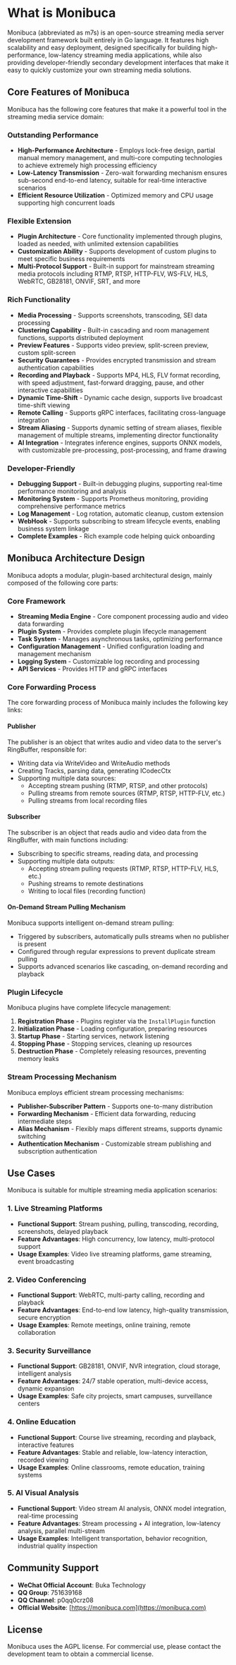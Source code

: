 # What is Monibuca

Monibuca (abbreviated as m7s) is an open-source streaming media server development framework built entirely in Go language. It features high scalability and easy deployment, designed specifically for building high-performance, low-latency streaming media applications, while also providing developer-friendly secondary development interfaces that make it easy to quickly customize your own streaming media solutions.

## Core Features of Monibuca

Monibuca has the following core features that make it a powerful tool in the streaming media service domain:

### Outstanding Performance

- **High-Performance Architecture** - Employs lock-free design, partial manual memory management, and multi-core computing technologies to achieve extremely high processing efficiency
- **Low-Latency Transmission** - Zero-wait forwarding mechanism ensures sub-second end-to-end latency, suitable for real-time interactive scenarios
- **Efficient Resource Utilization** - Optimized memory and CPU usage supporting high concurrent loads

### Flexible Extension

- **Plugin Architecture** - Core functionality implemented through plugins, loaded as needed, with unlimited extension capabilities
- **Customization Ability** - Supports development of custom plugins to meet specific business requirements
- **Multi-Protocol Support** - Built-in support for mainstream streaming media protocols including RTMP, RTSP, HTTP-FLV, WS-FLV, HLS, WebRTC, GB28181, ONVIF, SRT, and more

### Rich Functionality

- **Media Processing** - Supports screenshots, transcoding, SEI data processing
- **Clustering Capability** - Built-in cascading and room management functions, supports distributed deployment
- **Preview Features** - Supports video preview, split-screen preview, custom split-screen
- **Security Guarantees** - Provides encrypted transmission and stream authentication capabilities
- **Recording and Playback** - Supports MP4, HLS, FLV format recording, with speed adjustment, fast-forward dragging, pause, and other interactive capabilities
- **Dynamic Time-Shift** - Dynamic cache design, supports live broadcast time-shift viewing
- **Remote Calling** - Supports gRPC interfaces, facilitating cross-language integration
- **Stream Aliasing** - Supports dynamic setting of stream aliases, flexible management of multiple streams, implementing director functionality
- **AI Integration** - Integrates inference engines, supports ONNX models, with customizable pre-processing, post-processing, and frame drawing

### Developer-Friendly

- **Debugging Support** - Built-in debugging plugins, supporting real-time performance monitoring and analysis
- **Monitoring System** - Supports Prometheus monitoring, providing comprehensive performance metrics
- **Log Management** - Log rotation, automatic cleanup, custom extension
- **WebHook** - Supports subscribing to stream lifecycle events, enabling business system linkage
- **Complete Examples** - Rich example code helping quick onboarding

## Monibuca Architecture Design

Monibuca adopts a modular, plugin-based architectural design, mainly composed of the following core parts:

### Core Framework

- **Streaming Media Engine** - Core component processing audio and video data forwarding
- **Plugin System** - Provides complete plugin lifecycle management
- **Task System** - Manages asynchronous tasks, optimizing performance
- **Configuration Management** - Unified configuration loading and management mechanism
- **Logging System** - Customizable log recording and processing
- **API Services** - Provides HTTP and gRPC interfaces

### Core Forwarding Process

The core forwarding process of Monibuca mainly includes the following key links:

#### Publisher

The publisher is an object that writes audio and video data to the server's RingBuffer, responsible for:
- Writing data via WriteVideo and WriteAudio methods
- Creating Tracks, parsing data, generating ICodecCtx
- Supporting multiple data sources:
  - Accepting stream pushing (RTMP, RTSP, and other protocols)
  - Pulling streams from remote sources (RTMP, RTSP, HTTP-FLV, etc.)
  - Pulling streams from local recording files

#### Subscriber

The subscriber is an object that reads audio and video data from the RingBuffer, with main functions including:
- Subscribing to specific streams, reading data, and processing
- Supporting multiple data outputs:
  - Accepting stream pulling requests (RTMP, RTSP, HTTP-FLV, HLS, etc.)
  - Pushing streams to remote destinations
  - Writing to local files (recording function)

#### On-Demand Stream Pulling Mechanism

Monibuca supports intelligent on-demand stream pulling:
- Triggered by subscribers, automatically pulls streams when no publisher is present
- Configured through regular expressions to prevent duplicate stream pulling
- Supports advanced scenarios like cascading, on-demand recording and playback

### Plugin Lifecycle

Monibuca plugins have complete lifecycle management:

1. **Registration Phase** - Plugins register via the `InstallPlugin` function
2. **Initialization Phase** - Loading configuration, preparing resources
3. **Startup Phase** - Starting services, network listening
4. **Stopping Phase** - Stopping services, cleaning up resources
5. **Destruction Phase** - Completely releasing resources, preventing memory leaks

### Stream Processing Mechanism

Monibuca employs efficient stream processing mechanisms:

- **Publisher-Subscriber Pattern** - Supports one-to-many distribution
- **Forwarding Mechanism** - Efficient data forwarding, reducing intermediate steps
- **Alias Mechanism** - Flexibly maps different streams, supports dynamic switching
- **Authentication Mechanism** - Customizable stream publishing and subscription authentication

## Use Cases

Monibuca is suitable for multiple streaming media application scenarios:

### 1. Live Streaming Platforms

- **Functional Support**: Stream pushing, pulling, transcoding, recording, screenshots, delayed playback
- **Feature Advantages**: High concurrency, low latency, multi-protocol support
- **Usage Examples**: Video live streaming platforms, game streaming, event broadcasting

### 2. Video Conferencing

- **Functional Support**: WebRTC, multi-party calling, recording and playback
- **Feature Advantages**: End-to-end low latency, high-quality transmission, secure encryption
- **Usage Examples**: Remote meetings, online training, remote collaboration

### 3. Security Surveillance

- **Functional Support**: GB28181, ONVIF, NVR integration, cloud storage, intelligent analysis
- **Feature Advantages**: 24/7 stable operation, multi-device access, dynamic expansion
- **Usage Examples**: Safe city projects, smart campuses, surveillance centers

### 4. Online Education

- **Functional Support**: Course live streaming, recording and playback, interactive features
- **Feature Advantages**: Stable and reliable, low-latency interaction, recorded viewing
- **Usage Examples**: Online classrooms, remote education, training systems

### 5. AI Visual Analysis

- **Functional Support**: Video stream AI analysis, ONNX model integration, real-time processing
- **Feature Advantages**: Stream processing + AI integration, low-latency analysis, parallel multi-stream
- **Usage Examples**: Intelligent transportation, behavior recognition, industrial quality inspection

## Community Support

- **WeChat Official Account**: Buka Technology
- **QQ Group**: 751639168
- **QQ Channel**: p0qq0crz08
- **Official Website**: [https://monibuca.com](https://monibuca.com)

## License

Monibuca uses the AGPL license. For commercial use, please contact the development team to obtain a commercial license. 